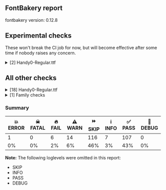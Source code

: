 ## FontBakery report

fontbakery version: 0.12.8



## Experimental checks

These won't break the CI job for now, but will become effective after some time if nobody raises any concern.


<details><summary>[2] Handy0-Regular.ttf</summary>
<div>
<details>
    <summary>🔥 <b>FAIL</b> Ensure 'smcp' (small caps) lookups are defined before ligature lookups in the 'GSUB' table. <a href="https://fontbakery.readthedocs.io/en/stable/fontbakery/checks/universal.html#"></a></summary>
    <div>







* 🔥 **FAIL** <p>'smcp' or 'liga' lookups not found in GSUB table.</p>
 [code: missing-lookups]



</div>
</details>

<details>
    <summary>⚠️ <b>WARN</b> Validate size, and resolution of article images, and ensure article page has minimum length and includes visual assets. <a href="https://fontbakery.readthedocs.io/en/stable/fontbakery/checks/googlefonts.article.html#"></a></summary>
    <div>







* ⚠️ **WARN** <p>Family metadata at fonts/ttf does not have an article.</p>
 [code: lacks-article]



</div>
</details>
</div>
</details>




## All other checks



<details><summary>[18] Handy0-Regular.ttf</summary>
<div>
<details>
    <summary>💥 <b>ERROR</b> Check METADATA.pb includes production subsets. <a href="https://fontbakery.readthedocs.io/en/stable/fontbakery/checks/googlefonts.metadata.html#"></a></summary>
    <div>







* 💥 **ERROR** <p>('Connection aborted.', RemoteDisconnected('Remote end closed connection without response'))</p>
 [code: error]



</div>
</details>

<details>
    <summary>🔥 <b>FAIL</b> Checking OS/2 usWinAscent & usWinDescent. <a href="https://fontbakery.readthedocs.io/en/stable/fontbakery/checks/universal.metrics.html#"></a></summary>
    <div>







* 🔥 **FAIL** <p>OS/2.usWinAscent value should be equal or greater than 2432, but got 1216 instead</p>
 [code: ascent]



* 🔥 **FAIL** <p>OS/2.usWinDescent value should be equal or greater than 578, but got 289 instead</p>
 [code: descent]



</div>
</details>

<details>
    <summary>🔥 <b>FAIL</b> Do we have the latest version of FontBakery installed? <a href="https://fontbakery.readthedocs.io/en/stable/fontbakery/checks/universal.fontbakery.html#"></a></summary>
    <div>







* 🔥 **FAIL** <p>Current FontBakery version is 0.12.8, while a newer 0.12.9 is already available. Please upgrade it with 'pip install -U fontbakery'</p>
 [code: outdated-fontbakery]



</div>
</details>

<details>
    <summary>🔥 <b>FAIL</b> Check font names are correct <a href="https://fontbakery.readthedocs.io/en/stable/fontbakery/checks/googlefonts.name.html#"></a></summary>
    <div>







* 🔥 **FAIL** <p>Font names are incorrect:</p>
<table>
<thead>
<tr>
<th align="left">nameID</th>
<th align="left">current</th>
<th align="left">expected</th>
</tr>
</thead>
<tbody>
<tr>
<td align="left">Family Name</td>
<td align="left"><strong>Handy0 Regular</strong></td>
<td align="left"><strong>Handy0</strong></td>
</tr>
<tr>
<td align="left">Subfamily Name</td>
<td align="left">Regular</td>
<td align="left">Regular</td>
</tr>
<tr>
<td align="left">Full Name</td>
<td align="left">Handy0 Regular</td>
<td align="left">Handy0 Regular</td>
</tr>
<tr>
<td align="left">Postscript Name</td>
<td align="left">Handy0-Regular</td>
<td align="left">Handy0-Regular</td>
</tr>
<tr>
<td align="left">Typographic Family Name</td>
<td align="left"><strong>Handy0</strong></td>
<td align="left"><strong>N/A</strong></td>
</tr>
<tr>
<td align="left">Typographic Subfamily Name</td>
<td align="left"><strong>Regular</strong></td>
<td align="left"><strong>N/A</strong></td>
</tr>
</tbody>
</table>
 [code: bad-names]



</div>
</details>

<details>
    <summary>🔥 <b>FAIL</b> Check font follows the Google Fonts vertical metric schema <a href="https://fontbakery.readthedocs.io/en/stable/fontbakery/checks/googlefonts.vmetrics.html#"></a></summary>
    <div>







* 🔥 **FAIL** <p>The sum of hhea.ascender + abs(hhea.descender) + hhea.lineGap is 1505 when it should be at least 2457</p>
 [code: bad-hhea-range]



</div>
</details>

<details>
    <summary>⚠️ <b>WARN</b> Check mark characters are in GDEF mark glyph class. <a href="https://fontbakery.readthedocs.io/en/stable/fontbakery/checks/opentype.gdef.html#"></a></summary>
    <div>







* ⚠️ **WARN** <p>The following mark characters could be in the GDEF mark glyph class:
acutecomb (U+0301), gravecomb (U+0300), hookabovecomb (U+0309), tildecomb (U+0303), uni0302 (U+0302), uni0304 (U+0304), uni0306 (U+0306), uni0307 (U+0307), uni0308 (U+0308), uni030A (U+030A), uni030B (U+030B), uni030C (U+030C), uni0326 (U+0326), uni0327 (U+0327) and uni0328 (U+0328)</p>
 [code: mark-chars]



</div>
</details>

<details>
    <summary>⚠️ <b>WARN</b> Check accent of Lcaron, dcaron, lcaron, tcaron <a href="https://fontbakery.readthedocs.io/en/stable/fontbakery/checks/universal.html#"></a></summary>
    <div>









* ⚠️ **WARN** <p>Lcaron is decomposed and therefore could not be checked. Please check manually.</p>
 [code: decomposed-outline]



* ⚠️ **WARN** <p>dcaron is decomposed and therefore could not be checked. Please check manually.</p>
 [code: decomposed-outline]



* ⚠️ **WARN** <p>lcaron is decomposed and therefore could not be checked. Please check manually.</p>
 [code: decomposed-outline]



* ⚠️ **WARN** <p>tcaron is decomposed and therefore could not be checked. Please check manually.</p>
 [code: decomposed-outline]



</div>
</details>

<details>
    <summary>⚠️ <b>WARN</b> Check if each glyph has the recommended amount of contours. <a href="https://fontbakery.readthedocs.io/en/stable/fontbakery/checks/universal.html#"></a></summary>
    <div>







* ⚠️ **WARN** <p>This check inspects the glyph outlines and detects the total number of contours in each of them. The expected values are infered from the typical ammounts of contours observed in a large collection of reference font families. The divergences listed below may simply indicate a significantly different design on some of your glyphs. On the other hand, some of these may flag actual bugs in the font such as glyphs mapped to an incorrect codepoint. Please consider reviewing the design and codepoint assignment of these to make sure they are correct.</p>
<p>The following glyphs do not have the recommended number of contours:</p>
<pre><code>- Glyph name: glyph1	Contours detected: 2	Expected: 0

- Glyph name: percent	Contours detected: 3	Expected: 4 or 5

- Glyph name: eight	Contours detected: 2	Expected: 3

- Glyph name: at	Contours detected: 1	Expected: 2

- Glyph name: B	Contours detected: 1	Expected: 2 or 3

- Glyph name: D	Contours detected: 1	Expected: 2

- Glyph name: Z	Contours detected: 2	Expected: 1

- Glyph name: a	Contours detected: 1	Expected: 2

- Glyph name: e	Contours detected: 1	Expected: 2

- Glyph name: g	Contours detected: 1	Expected: 2 or 3

- Glyph name: o	Contours detected: 1	Expected: 2

- Glyph name: bar	Contours detected: 2	Expected: 1

- Glyph name: ordfeminine	Contours detected: 1	Expected: 2 or 3

- Glyph name: uni00AD	Contours detected: 1	Expected: 0

- Glyph name: degree	Contours detected: 1	Expected: 2

- Glyph name: onequarter	Contours detected: 2	Expected: 3 or 4

- Glyph name: threequarters	Contours detected: 2	Expected: 3 or 4

- Glyph name: Eth	Contours detected: 1	Expected: 2

- Glyph name: agrave	Contours detected: 2	Expected: 3

- Glyph name: aacute	Contours detected: 2	Expected: 3

- Glyph name: acircumflex	Contours detected: 2	Expected: 3

- Glyph name: atilde	Contours detected: 2	Expected: 3

- Glyph name: adieresis	Contours detected: 3	Expected: 4

- Glyph name: aring	Contours detected: 3	Expected: 4

- Glyph name: egrave	Contours detected: 2	Expected: 3

- Glyph name: eacute	Contours detected: 2	Expected: 3

- Glyph name: ecircumflex	Contours detected: 2	Expected: 3

- Glyph name: edieresis	Contours detected: 3	Expected: 4

- Glyph name: eth	Contours detected: 1	Expected: 2

- Glyph name: ograve	Contours detected: 2	Expected: 3

- Glyph name: oacute	Contours detected: 2	Expected: 3

- Glyph name: ocircumflex	Contours detected: 2	Expected: 3

- Glyph name: otilde	Contours detected: 2	Expected: 3

- Glyph name: odieresis	Contours detected: 3	Expected: 4

- Glyph name: oslash	Contours detected: 2	Expected: 3

- Glyph name: amacron	Contours detected: 2	Expected: 3

- Glyph name: abreve	Contours detected: 2	Expected: 3

- Glyph name: Dcaron	Contours detected: 2	Expected: 3

- Glyph name: Dcroat	Contours detected: 1	Expected: 2

- Glyph name: emacron	Contours detected: 2	Expected: 3

- Glyph name: ebreve	Contours detected: 2	Expected: 3

- Glyph name: edotaccent	Contours detected: 2	Expected: 3

- Glyph name: ecaron	Contours detected: 2	Expected: 3

- Glyph name: gcircumflex	Contours detected: 2	Expected: 3 or 4

- Glyph name: gbreve	Contours detected: 2	Expected: 3 or 4

- Glyph name: gdotaccent	Contours detected: 2	Expected: 3 or 4

- Glyph name: uni0123	Contours detected: 2	Expected: 3 or 4

- Glyph name: napostrophe	Contours detected: 1	Expected: 2

- Glyph name: omacron	Contours detected: 2	Expected: 3

- Glyph name: obreve	Contours detected: 2	Expected: 3

- Glyph name: ohungarumlaut	Contours detected: 3	Expected: 4

- Glyph name: Racute	Contours detected: 2	Expected: 3

- Glyph name: uni0156	Contours detected: 2	Expected: 3

- Glyph name: Rcaron	Contours detected: 2	Expected: 3

- Glyph name: Uogonek	Contours detected: 2	Expected: 1

- Glyph name: uogonek	Contours detected: 2	Expected: 1

- Glyph name: Zacute	Contours detected: 3	Expected: 2

- Glyph name: Zdotaccent	Contours detected: 3	Expected: 2

- Glyph name: Zcaron	Contours detected: 3	Expected: 2

- Glyph name: Uhorn	Contours detected: 2	Expected: 1

- Glyph name: uhorn	Contours detected: 2	Expected: 1

- Glyph name: uni01CE	Contours detected: 2	Expected: 3

- Glyph name: uni01D2	Contours detected: 2	Expected: 3

- Glyph name: uni01DF	Contours detected: 4	Expected: 5

- Glyph name: gcaron	Contours detected: 2	Expected: 3 or 4

- Glyph name: uni01EA	Contours detected: 3	Expected: 2

- Glyph name: uni01EC	Contours detected: 4	Expected: 3

- Glyph name: uni01F0	Contours detected: 1	Expected: 2

- Glyph name: uni01F5	Contours detected: 2	Expected: 3

- Glyph name: uni1FED	Contours detected: 1	Expected: 3

- Glyph name: uni20A8	Contours detected: 2	Expected: 3

- Glyph name: B	Contours detected: 1	Expected: 2 or 3

- Glyph name: D	Contours detected: 1	Expected: 2

- Glyph name: Dcaron	Contours detected: 2	Expected: 3

- Glyph name: Dcroat	Contours detected: 1	Expected: 2

- Glyph name: Eth	Contours detected: 1	Expected: 2

- Glyph name: Racute	Contours detected: 2	Expected: 3

- Glyph name: Rcaron	Contours detected: 2	Expected: 3

- Glyph name: Uhorn	Contours detected: 2	Expected: 1

- Glyph name: Uogonek	Contours detected: 2	Expected: 1

- Glyph name: Z	Contours detected: 2	Expected: 1

- Glyph name: Zacute	Contours detected: 3	Expected: 2

- Glyph name: Zcaron	Contours detected: 3	Expected: 2

- Glyph name: Zdotaccent	Contours detected: 3	Expected: 2

- Glyph name: a	Contours detected: 1	Expected: 2

- Glyph name: aacute	Contours detected: 2	Expected: 3

- Glyph name: abreve	Contours detected: 2	Expected: 3

- Glyph name: acircumflex	Contours detected: 2	Expected: 3

- Glyph name: adieresis	Contours detected: 3	Expected: 4

- Glyph name: agrave	Contours detected: 2	Expected: 3

- Glyph name: amacron	Contours detected: 2	Expected: 3

- Glyph name: aring	Contours detected: 3	Expected: 4

- Glyph name: at	Contours detected: 1	Expected: 2

- Glyph name: atilde	Contours detected: 2	Expected: 3

- Glyph name: bar	Contours detected: 2	Expected: 1

- Glyph name: degree	Contours detected: 1	Expected: 2

- Glyph name: e	Contours detected: 1	Expected: 2

- Glyph name: eacute	Contours detected: 2	Expected: 3

- Glyph name: ebreve	Contours detected: 2	Expected: 3

- Glyph name: ecaron	Contours detected: 2	Expected: 3

- Glyph name: ecircumflex	Contours detected: 2	Expected: 3

- Glyph name: edieresis	Contours detected: 3	Expected: 4

- Glyph name: edotaccent	Contours detected: 2	Expected: 3

- Glyph name: egrave	Contours detected: 2	Expected: 3

- Glyph name: eight	Contours detected: 2	Expected: 3

- Glyph name: emacron	Contours detected: 2	Expected: 3

- Glyph name: eth	Contours detected: 1	Expected: 2

- Glyph name: g	Contours detected: 1	Expected: 2 or 3

- Glyph name: gbreve	Contours detected: 2	Expected: 3 or 4

- Glyph name: gcaron	Contours detected: 2	Expected: 3 or 4

- Glyph name: gcircumflex	Contours detected: 2	Expected: 3 or 4

- Glyph name: gdotaccent	Contours detected: 2	Expected: 3 or 4

- Glyph name: napostrophe	Contours detected: 1	Expected: 2

- Glyph name: o	Contours detected: 1	Expected: 2

- Glyph name: oacute	Contours detected: 2	Expected: 3

- Glyph name: ocircumflex	Contours detected: 2	Expected: 3

- Glyph name: odieresis	Contours detected: 3	Expected: 4

- Glyph name: ograve	Contours detected: 2	Expected: 3

- Glyph name: ohungarumlaut	Contours detected: 3	Expected: 4

- Glyph name: omacron	Contours detected: 2	Expected: 3

- Glyph name: onequarter	Contours detected: 2	Expected: 3 or 4

- Glyph name: ordfeminine	Contours detected: 1	Expected: 2 or 3

- Glyph name: oslash	Contours detected: 2	Expected: 3

- Glyph name: otilde	Contours detected: 2	Expected: 3

- Glyph name: percent	Contours detected: 3	Expected: 4 or 5

- Glyph name: threequarters	Contours detected: 2	Expected: 3 or 4

- Glyph name: uhorn	Contours detected: 2	Expected: 1

- Glyph name: uni00AD	Contours detected: 1	Expected: 0

- Glyph name: uni0123	Contours detected: 2	Expected: 3 or 4

- Glyph name: uni0156	Contours detected: 2	Expected: 3

- Glyph name: uni01CE	Contours detected: 2	Expected: 3

- Glyph name: uni01D2	Contours detected: 2	Expected: 3

- Glyph name: uni01DF	Contours detected: 4	Expected: 5

- Glyph name: uni01EC	Contours detected: 4	Expected: 3

- Glyph name: uni01F0	Contours detected: 1	Expected: 2

- Glyph name: uni1FED	Contours detected: 1	Expected: 3

- Glyph name: uogonek	Contours detected: 2	Expected: 1
</code></pre>
 [code: contour-count]



</div>
</details>

<details>
    <summary>⚠️ <b>WARN</b> Does the font contain a soft hyphen? <a href="https://fontbakery.readthedocs.io/en/stable/fontbakery/checks/universal.glyphset.html#"></a></summary>
    <div>







* ⚠️ **WARN** <p>This font has a 'Soft Hyphen' character.</p>
 [code: softhyphen]



</div>
</details>

<details>
    <summary>⚠️ <b>WARN</b> Do any segments have colinear vectors? <a href="https://fontbakery.readthedocs.io/en/stable/fontbakery/checks/outline.html#"></a></summary>
    <div>







* ⚠️ **WARN** <p>The following glyphs have colinear vectors:</p>
<pre><code>* dcroat (U+0111): L&lt;&lt;778.0,1138.0&gt;--&lt;714.0,1174.0&gt;&gt; -&gt; L&lt;&lt;714.0,1174.0&gt;--&lt;630.0,1211.0&gt;&gt;

* five (U+0035): L&lt;&lt;662.0,82.0&gt;--&lt;685.0,82.0&gt;&gt; -&gt; L&lt;&lt;685.0,82.0&gt;--&lt;768.0,85.0&gt;&gt;

* five (U+0035): L&lt;&lt;685.0,82.0&gt;--&lt;768.0,85.0&gt;&gt; -&gt; L&lt;&lt;768.0,85.0&gt;--&lt;820.0,85.0&gt;&gt;

* three (U+0033): L&lt;&lt;694.0,1129.0&gt;--&lt;694.0,1180.0&gt;&gt; -&gt; L&lt;&lt;694.0,1180.0&gt;--&lt;693.0,1191.0&gt;&gt;

* uni00B3 (U+00B3): L&lt;&lt;694.0,1129.0&gt;--&lt;694.0,1180.0&gt;&gt; -&gt; L&lt;&lt;694.0,1180.0&gt;--&lt;693.0,1191.0&gt;&gt;

* x (U+0078): L&lt;&lt;182.0,149.0&gt;--&lt;260.0,174.0&gt;&gt; -&gt; L&lt;&lt;260.0,174.0&gt;--&lt;329.0,202.0&gt;&gt;
</code></pre>
 [code: found-colinear-vectors]



</div>
</details>

<details>
    <summary>⚠️ <b>WARN</b> Do outlines contain any jaggy segments? <a href="https://fontbakery.readthedocs.io/en/stable/fontbakery/checks/outline.html#"></a></summary>
    <div>







* ⚠️ **WARN** <p>The following glyphs have jaggy segments:</p>
<pre><code>* Dcroat (U+0110): B&lt;&lt;201.0,1322.0&gt;-&lt;194.0,1298.0&gt;-&lt;194.0,1299.0&gt;&gt;/L&lt;&lt;194.0,1299.0&gt;--&lt;197.0,737.0&gt;&gt; = 0.30584645181375864

* Eng (U+014A): B&lt;&lt;423.0,491.0&gt;-&lt;437.0,438.0&gt;-&lt;441.0,410.0&gt;&gt;/B&lt;&lt;441.0,410.0&gt;-&lt;441.0,415.0&gt;-&lt;440.5,419.5&gt;&gt; = 8.13010235415596

* K (U+004B): L&lt;&lt;400.0,584.0&gt;--&lt;400.0,605.0&gt;&gt;/B&lt;&lt;400.0,605.0&gt;-&lt;399.0,597.0&gt;-&lt;395.0,580.5&gt;&gt; = 7.125016348901757

* cent (U+00A2): L&lt;&lt;270.0,880.0&gt;--&lt;270.0,879.0&gt;&gt;/B&lt;&lt;270.0,879.0&gt;-&lt;279.0,937.0&gt;-&lt;294.0,974.0&gt;&gt; = 8.820379552021036

* d (U+0064): B&lt;&lt;668.0,917.0&gt;-&lt;635.0,1021.0&gt;-&lt;579.0,1106.0&gt;&gt;/B&lt;&lt;579.0,1106.0&gt;-&lt;580.0,1105.0&gt;-&lt;557.0,1138.0&gt;&gt; = 11.62216796356958

* dcaron (U+010F): B&lt;&lt;668.0,917.0&gt;-&lt;635.0,1021.0&gt;-&lt;579.0,1106.0&gt;&gt;/B&lt;&lt;579.0,1106.0&gt;-&lt;580.0,1105.0&gt;-&lt;557.0,1138.0&gt;&gt; = 11.62216796356958

* dcaron (U+010F): B&lt;&lt;843.0,1262.0&gt;-&lt;832.0,1320.0&gt;-&lt;818.0,1333.0&gt;&gt;/B&lt;&lt;818.0,1333.0&gt;-&lt;819.0,1332.0&gt;-&lt;807.0,1342.0&gt;&gt; = 2.1210963966611036

* eng (U+014B): B&lt;&lt;414.0,478.0&gt;-&lt;437.0,433.0&gt;-&lt;441.0,418.0&gt;&gt;/B&lt;&lt;441.0,418.0&gt;-&lt;438.0,441.0&gt;-&lt;448.0,460.0&gt;&gt; = 7.500009206965077

* m (U+006D): B&lt;&lt;675.5,518.5&gt;-&lt;674.0,476.0&gt;-&lt;670.0,444.0&gt;&gt;/L&lt;&lt;670.0,444.0&gt;--&lt;699.0,549.0&gt;&gt; = 8.314629186417422

* oslash (U+00F8): B&lt;&lt;488.0,847.0&gt;-&lt;520.0,904.0&gt;-&lt;530.0,922.0&gt;&gt;/B&lt;&lt;530.0,922.0&gt;-&lt;522.0,907.0&gt;-&lt;526.0,883.0&gt;&gt; = 0.9821171632238195

* uni0122 (U+0122): B&lt;&lt;1031.0,-420.0&gt;-&lt;1024.0,-417.0&gt;-&lt;1021.0,-417.0&gt;&gt;/B&lt;&lt;1021.0,-417.0&gt;-&lt;1033.0,-415.0&gt;-&lt;1041.0,-405.0&gt;&gt; = 9.462322208025613

* uni0123 (U+0123): B&lt;&lt;311.0,1044.0&gt;-&lt;319.0,1042.0&gt;-&lt;320.0,1042.0&gt;&gt;/B&lt;&lt;320.0,1042.0&gt;-&lt;310.0,1041.0&gt;-&lt;301.0,1029.0&gt;&gt; = 5.710593137499633

* uni0136 (U+0136): B&lt;&lt;70.0,-413.0&gt;-&lt;63.0,-410.0&gt;-&lt;60.0,-410.0&gt;&gt;/B&lt;&lt;60.0,-410.0&gt;-&lt;72.0,-408.0&gt;-&lt;80.0,-398.0&gt;&gt; = 9.462322208025613

* uni0136 (U+0136): L&lt;&lt;400.0,584.0&gt;--&lt;400.0,605.0&gt;&gt;/B&lt;&lt;400.0,605.0&gt;-&lt;399.0,597.0&gt;-&lt;395.0,580.5&gt;&gt; = 7.125016348901757

* uni0137 (U+0137): B&lt;&lt;736.0,-439.0&gt;-&lt;729.0,-436.0&gt;-&lt;726.0,-436.0&gt;&gt;/B&lt;&lt;726.0,-436.0&gt;-&lt;738.0,-434.0&gt;-&lt;746.0,-424.0&gt;&gt; = 9.462322208025613

* uni013B (U+013B): B&lt;&lt;756.0,-465.0&gt;-&lt;749.0,-462.0&gt;-&lt;746.0,-462.0&gt;&gt;/B&lt;&lt;746.0,-462.0&gt;-&lt;758.0,-460.0&gt;-&lt;766.0,-450.0&gt;&gt; = 9.462322208025613

* uni013C (U+013C): B&lt;&lt;180.0,-441.0&gt;-&lt;173.0,-438.0&gt;-&lt;170.0,-438.0&gt;&gt;/B&lt;&lt;170.0,-438.0&gt;-&lt;182.0,-436.0&gt;-&lt;190.0,-426.0&gt;&gt; = 9.462322208025613

* uni0145 (U+0145): B&lt;&lt;1019.0,-325.0&gt;-&lt;1012.0,-322.0&gt;-&lt;1009.0,-322.0&gt;&gt;/B&lt;&lt;1009.0,-322.0&gt;-&lt;1021.0,-320.0&gt;-&lt;1029.0,-310.0&gt;&gt; = 9.462322208025613

* uni0146 (U+0146): B&lt;&lt;373.0,-403.0&gt;-&lt;366.0,-400.0&gt;-&lt;363.0,-400.0&gt;&gt;/B&lt;&lt;363.0,-400.0&gt;-&lt;375.0,-398.0&gt;-&lt;383.0,-388.0&gt;&gt; = 9.462322208025613

* uni0156 (U+0156): B&lt;&lt;160.0,-407.0&gt;-&lt;153.0,-404.0&gt;-&lt;150.0,-404.0&gt;&gt;/B&lt;&lt;150.0,-404.0&gt;-&lt;162.0,-402.0&gt;-&lt;170.0,-392.0&gt;&gt; = 9.462322208025613

* uni0157 (U+0157): B&lt;&lt;204.0,-435.0&gt;-&lt;197.0,-432.0&gt;-&lt;194.0,-432.0&gt;&gt;/B&lt;&lt;194.0,-432.0&gt;-&lt;206.0,-430.0&gt;-&lt;214.0,-420.0&gt;&gt; = 9.462322208025613

* uni01E8 (U+01E8): L&lt;&lt;400.0,584.0&gt;--&lt;400.0,605.0&gt;&gt;/B&lt;&lt;400.0,605.0&gt;-&lt;399.0,597.0&gt;-&lt;395.0,580.5&gt;&gt; = 7.125016348901757

* uni0218 (U+0218): B&lt;&lt;591.0,-449.0&gt;-&lt;584.0,-446.0&gt;-&lt;581.0,-446.0&gt;&gt;/B&lt;&lt;581.0,-446.0&gt;-&lt;593.0,-444.0&gt;-&lt;601.0,-434.0&gt;&gt; = 9.462322208025613

* uni0219 (U+0219): B&lt;&lt;368.0,-427.0&gt;-&lt;361.0,-424.0&gt;-&lt;358.0,-424.0&gt;&gt;/B&lt;&lt;358.0,-424.0&gt;-&lt;370.0,-422.0&gt;-&lt;378.0,-412.0&gt;&gt; = 9.462322208025613

* uni021A (U+021A): B&lt;&lt;716.0,-401.0&gt;-&lt;709.0,-398.0&gt;-&lt;706.0,-398.0&gt;&gt;/B&lt;&lt;706.0,-398.0&gt;-&lt;718.0,-396.0&gt;-&lt;726.0,-386.0&gt;&gt; = 9.462322208025613

* uni021B (U+021B): B&lt;&lt;727.0,-399.0&gt;-&lt;720.0,-396.0&gt;-&lt;717.0,-396.0&gt;&gt;/B&lt;&lt;717.0,-396.0&gt;-&lt;729.0,-394.0&gt;-&lt;737.0,-384.0&gt;&gt; = 9.462322208025613

* uni02BC (U+02BC): B&lt;&lt;1366.5,1316.5&gt;-&lt;1364.0,1329.0&gt;-&lt;1359.0,1333.0&gt;&gt;/B&lt;&lt;1359.0,1333.0&gt;-&lt;1360.0,1332.0&gt;-&lt;1348.0,1342.0&gt;&gt; = 6.34019174590985

* uni0326 (U+0326): B&lt;&lt;-102.0,-153.0&gt;-&lt;-109.0,-150.0&gt;-&lt;-112.0,-150.0&gt;&gt;/B&lt;&lt;-112.0,-150.0&gt;-&lt;-100.0,-148.0&gt;-&lt;-92.0,-138.0&gt;&gt; = 9.462322208025613

* v (U+0076): L&lt;&lt;169.0,236.0&gt;--&lt;175.0,232.0&gt;&gt;/B&lt;&lt;175.0,232.0&gt;-&lt;155.0,252.0&gt;-&lt;129.0,319.0&gt;&gt; = 11.309932474020227

* zero (U+0030): B&lt;&lt;242.0,45.0&gt;-&lt;120.0,123.0&gt;-&lt;96.0,235.0&gt;&gt;/B&lt;&lt;96.0,235.0&gt;-&lt;96.0,234.0&gt;-&lt;83.0,270.0&gt;&gt; = 12.094757077012089
</code></pre>
 [code: found-jaggy-segments]



</div>
</details>

<details>
    <summary>⚠️ <b>WARN</b> Do outlines contain any semi-vertical or semi-horizontal lines? <a href="https://fontbakery.readthedocs.io/en/stable/fontbakery/checks/outline.html#"></a></summary>
    <div>







* ⚠️ **WARN** <p>The following glyphs have semi-vertical/semi-horizontal lines:</p>
<pre><code>* A (U+0041): L&lt;&lt;11.0,194.0&gt;--&lt;6.0,820.0&gt;&gt;

* AE (U+00C6): L&lt;&lt;11.0,194.0&gt;--&lt;6.0,820.0&gt;&gt;

* Aacute (U+00C1): L&lt;&lt;11.0,194.0&gt;--&lt;6.0,820.0&gt;&gt;

* Abreve (U+0102): L&lt;&lt;11.0,194.0&gt;--&lt;6.0,820.0&gt;&gt;

* Acircumflex (U+00C2): L&lt;&lt;11.0,194.0&gt;--&lt;6.0,820.0&gt;&gt;

* Adieresis (U+00C4): L&lt;&lt;11.0,194.0&gt;--&lt;6.0,820.0&gt;&gt;

* Agrave (U+00C0): L&lt;&lt;11.0,194.0&gt;--&lt;6.0,820.0&gt;&gt;

* Amacron (U+0100): L&lt;&lt;11.0,194.0&gt;--&lt;6.0,820.0&gt;&gt;

* Aogonek (U+0104): L&lt;&lt;11.0,194.0&gt;--&lt;6.0,820.0&gt;&gt;

* Aring (U+00C5): L&lt;&lt;11.0,194.0&gt;--&lt;6.0,820.0&gt;&gt;

* Aringacute (U+01FA): L&lt;&lt;11.0,194.0&gt;--&lt;6.0,820.0&gt;&gt;

* Atilde (U+00C3): L&lt;&lt;11.0,194.0&gt;--&lt;6.0,820.0&gt;&gt;

* Dcroat (U+0110): L&lt;&lt;194.0,1299.0&gt;--&lt;197.0,737.0&gt;&gt;

* germandbls (U+00DF): L&lt;&lt;272.0,205.0&gt;--&lt;273.0,485.0&gt;&gt;

* nine (U+0039): L&lt;&lt;207.0,1504.0&gt;--&lt;208.0,1150.0&gt;&gt;

* six (U+0036): L&lt;&lt;776.0,110.0&gt;--&lt;775.0,464.0&gt;&gt;

* three (U+0033): L&lt;&lt;402.0,1613.0&gt;--&lt;530.0,1612.0&gt;&gt;

* uni00B3 (U+00B3): L&lt;&lt;402.0,1613.0&gt;--&lt;530.0,1612.0&gt;&gt;

* uni01CD (U+01CD): L&lt;&lt;11.0,194.0&gt;--&lt;6.0,820.0&gt;&gt;

* uni01DE (U+01DE): L&lt;&lt;11.0,194.0&gt;--&lt;6.0,820.0&gt;&gt;
</code></pre>
 [code: found-semi-vertical]



</div>
</details>

<details>
    <summary>⚠️ <b>WARN</b> Ensure soft_dotted characters lose their dot when combined with marks that replace the dot. <a href="https://fontbakery.readthedocs.io/en/stable/fontbakery/checks/shaping.html#"></a></summary>
    <div>







* ⚠️ **WARN** <p>The dot of soft dotted characters used in orthographies <em>must</em> disappear in the following strings: i̊ i̋ j̀ j̃ j̄ j̈ į̀ į́ į̂ į̃ į̄ į̌</p>
<p>The dot of soft dotted characters <em>should</em> disappear in other cases, for example: i̇ ỉ i̦̇ ỉ̦ i̦̊ i̦̋ i̧̇ ỉ̧ i̧̊ i̧̋ j̆ j̇ j̉ j̊ j̋ j̦̀ j̦́ j̦̃ j̦̄ j̦̆</p>
<p>Your font fully covers the following languages that require the soft-dotted feature: Lithuanian (Latn, 2,357,094 speakers), Dutch (Latn, 31,709,104 speakers).</p>
<p>Your font does <em>not</em> cover the following languages that require the soft-dotted feature: Gulay (Latn, 250,478 speakers), Mfumte (Latn, 79,000 speakers), Ebira (Latn, 2,200,000 speakers), Avokaya (Latn, 100,000 speakers), Bafut (Latn, 158,146 speakers), Navajo (Latn, 166,319 speakers), Makaa (Latn, 221,000 speakers), South Central Banda (Latn, 244,000 speakers), Dii (Latn, 71,000 speakers), Vute (Latn, 21,000 speakers), Fur (Latn, 1,230,163 speakers), Dan (Latn, 1,099,244 speakers), Ejagham (Latn, 120,000 speakers), Nzakara (Latn, 50,000 speakers), Ma’di (Latn, 584,000 speakers), Ngbaka (Latn, 1,020,000 speakers), Kpelle, Guinea (Latn, 622,000 speakers), Yala (Latn, 200,000 speakers), Mundani (Latn, 34,000 speakers), Bete-Bendi (Latn, 100,000 speakers), Nateni (Latn, 100,000 speakers), Ukrainian (Cyrl, 29,273,587 speakers), Lugbara (Latn, 2,200,000 speakers), Ekpeye (Latn, 226,000 speakers), Kom (Latn, 360,685 speakers), Belarusian (Cyrl, 10,064,517 speakers), Southern Kisi (Latn, 360,000 speakers), Cicipu (Latn, 44,000 speakers), Zapotec (Latn, 490,000 speakers), Koonzime (Latn, 40,000 speakers), Aghem (Latn, 38,843 speakers), Igbo (Latn, 27,823,640 speakers), Sar (Latn, 500,000 speakers), Mango (Latn, 77,000 speakers), Basaa (Latn, 332,940 speakers), Ijo, Southeast (Latn, 2,471,000 speakers).</p>
 [code: soft-dotted]



</div>
</details>

<details>
    <summary>⚠️ <b>WARN</b> Check for codepoints not covered by METADATA subsets. <a href="https://fontbakery.readthedocs.io/en/stable/fontbakery/checks/googlefonts.subsets.html#"></a></summary>
    <div>







* ⚠️ **WARN** <p>The following codepoints supported by the font are not covered by
any subsets defined in the font's metadata file, and will never
be served. You can solve this by either manually adding additional
subset declarations to METADATA.pb, or by editing the glyphset
definitions.</p>
<ul>
<li>U+02B6 MODIFIER LETTER SMALL CAPITAL INVERTED R: not included in any glyphset definition</li>
<li>U+02C7 CARON: try adding one of: tifinagh, yi, canadian-aboriginal</li>
<li>U+02D8 BREVE: try adding one of: yi, canadian-aboriginal</li>
<li>U+02D9 DOT ABOVE: try adding one of: yi, canadian-aboriginal</li>
<li>U+02DB OGONEK: try adding one of: yi, canadian-aboriginal</li>
<li>U+02DD DOUBLE ACUTE ACCENT: not included in any glyphset definition</li>
<li>U+0302 COMBINING CIRCUMFLEX ACCENT: try adding one of: tifinagh, cherokee, coptic, math</li>
<li>U+0306 COMBINING BREVE: try adding one of: old-permic, tifinagh</li>
<li>U+0307 COMBINING DOT ABOVE: try adding one of: old-permic, syriac, malayalam, tifinagh, tai-le, math, coptic, canadian-aboriginal</li>
<li>U+030A COMBINING RING ABOVE: try adding syriac</li>
<li>U+030B COMBINING DOUBLE ACUTE ACCENT: try adding one of: osage, cherokee</li>
<li>U+030C COMBINING CARON: try adding one of: tai-le, cherokee</li>
<li>U+0326 COMBINING COMMA BELOW: not included in any glyphset definition</li>
<li>U+0327 COMBINING CEDILLA: not included in any glyphset definition</li>
<li>U+0328 COMBINING OGONEK: not included in any glyphset definition</li>
<li>U+226A MUCH LESS-THAN: try adding math</li>
<li>U+226B MUCH GREATER-THAN: try adding math</li>
<li>U+22C5 DOT OPERATOR: try adding one of: symbols, math</li>
<li>U+25E6 WHITE BULLET: try adding symbols</li>
</ul>
<p>Or you can add the above codepoints to one of the subsets supported by the font: <code>greek-ext</code>, <code>latin</code>, <code>latin-ext</code></p>
 [code: unreachable-subsetting]



</div>
</details>

<details>
    <summary>⚠️ <b>WARN</b> Is there kerning info for non-ligated sequences? <a href="https://fontbakery.readthedocs.io/en/stable/fontbakery/checks/googlefonts.gpos.html#"></a></summary>
    <div>







* ⚠️ **WARN** <p>GPOS table lacks kerning info for the following non-ligated sequences:</p>
<pre><code>- J + acutecomb

- i + acutecomb

- j + acutecomb
</code></pre>
 [code: lacks-kern-info]



</div>
</details>

<details>
    <summary>⚠️ <b>WARN</b> Are there caret positions declared for every ligature? <a href="https://fontbakery.readthedocs.io/en/stable/fontbakery/checks/googlefonts.gdef.html#"></a></summary>
    <div>







* ⚠️ **WARN** <p>This font lacks caret position values for ligature glyphs on its GDEF table.</p>
 [code: lacks-caret-pos]



</div>
</details>

<details>
    <summary>⚠️ <b>WARN</b> Ensure fonts have ScriptLangTags declared on the 'meta' table. <a href="https://fontbakery.readthedocs.io/en/stable/fontbakery/checks/googlefonts.meta.html#"></a></summary>
    <div>







* ⚠️ **WARN** <p>This font file does not have a 'meta' table.</p>
 [code: lacks-meta-table]



</div>
</details>

<details>
    <summary>⚠️ <b>WARN</b> Checking OS/2 achVendID. <a href="https://fontbakery.readthedocs.io/en/stable/fontbakery/checks/googlefonts.os2.html#"></a></summary>
    <div>







* ⚠️ **WARN** <p>OS/2 VendorID value 'anir' is not yet recognized. If you registered it recently, then it's safe to ignore this warning message. Otherwise, you should set it to your own unique 4 character code, and register it with Microsoft at <a href="https://www.microsoft.com/typography/links/vendorlist.aspx">https://www.microsoft.com/typography/links/vendorlist.aspx</a></p>
 [code: unknown]



</div>
</details>
</div>
</details>

<details><summary>[1] Family checks</summary>
<div>
<details>
    <summary>🔥 <b>FAIL</b> OS/2.fsSelection bit 7 (USE_TYPO_METRICS) is set in all fonts. <a href="https://fontbakery.readthedocs.io/en/stable/fontbakery/checks/googlefonts.os2.html#"></a></summary>
    <div>







* 🔥 **FAIL** <p>OS/2.fsSelection bit 7 (USE_TYPO_METRICS) wasNOT set in the following fonts: ['fonts/ttf/Handy0-Regular.ttf'].</p>
 [code: missing-os2-fsselection-bit7]



</div>
</details>
</div>
</details>




### Summary

| 💥 ERROR | ☠ FATAL | 🔥 FAIL | ⚠️ WARN | ⏩ SKIP | ℹ️ INFO | ✅ PASS | 🔎 DEBUG | 
| ---|---|---|---|---|---|---|---|
| 1 | 0 | 6 | 14 | 116 | 7 | 107 | 0 | 
| 0% | 0% | 2% | 6% | 46% | 3% | 43% | 0% | 



**Note:** The following loglevels were omitted in this report:


* SKIP
* INFO
* PASS
* DEBUG
